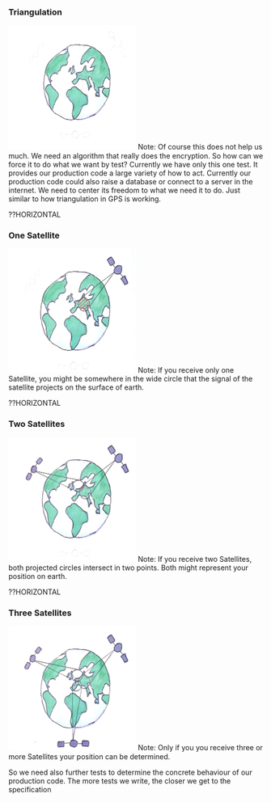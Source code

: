 ### Triangulation
<img src="images/triangulation-0.jpg" width="50%">
Note: Of course this does not help us much. We need an algorithm that really does the encryption. So how can we force it to do what we want by test? Currently we have only this one test. It provides our production code a large variety of how to act. Currently our production code could also raise a database or connect to a server in the internet. We need to center its freedom to what we need it to do. Just similar to how triangulation in GPS is working.

??HORIZONTAL
### One Satellite
<img src="images/triangulation-1.jpg" width="50%">
Note: If you receive only one Satellite, you might be somewhere in the wide circle that the signal of the satellite projects on the surface of earth. 

??HORIZONTAL
### Two Satellites
<img src="images/triangulation-2.jpg" width="50%">
Note: If you receive two Satellites, both projected circles intersect in two points. Both might represent your position on earth.

??HORIZONTAL
### Three Satellites
<img src="images/triangulation-3.jpg" width="50%">
Note: Only if you you receive three or more Satellites your position can be determined. 

So we need also further tests to determine the concrete behaviour of our production code. The more tests we write, the closer we get to the specification
